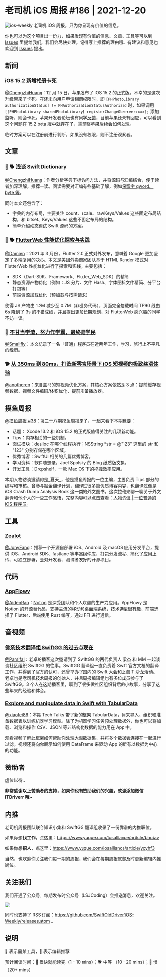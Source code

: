 # 老司机 iOS 周报 #186 | 2021-12-20

![ios-weekly](https://github.com/SwiftOldDriver/iOS-Weekly/blob/master/assets/ios-weekly.png?raw=true)
老司机 iOS 周报，只为你呈现有价值的信息。

你也可以为这个项目出一份力，如果发现有价值的信息、文章、工具等可以到 [Issues](https://github.com/SwiftOldDriver/iOS-Weekly/issues) 里提给我们，我们会尽快处理。记得写上推荐的理由哦。有建议和意见也欢迎到 [Issues](https://github.com/SwiftOldDriver/iOS-Weekly/issues) 提出。

## 新闻

### iOS 15.2 新增相册卡死

[@ChengzhiHuang](https://github.com/ChengzhiHuang)：12 月 15 日，苹果发布了 iOS 15.2 的正式版。不幸的是这次升级带来了卡死。在还未向用户申请相册权限时，即 ``[PHPhotoLibrary authorizationStatus] != PHAuthorizationStatusAuthorized``  时，如果调用 ``[[PHPhotoLibrary sharedPhotoLibrary] registerChangeObserver:xxx];`` 添加监听，则会卡死。苹果开发者论坛也有同学[反馈](https://developer.apple.com/forums/thread/696131)，目前苹果还未有回应，可以看到这个问题在 15.2 beta 版中就存在了，需观察苹果后续会如何处理。

临时方案可以在注册前进行判断，如果没有权限，则不注册观察者。

## 文章

### 🌟 🐕 [浅谈 Swift Dictionary](https://mp.weixin.qq.com/s/yIHaAaGRX7Ru_OetdX0_Vg)

[@ChengzhiHuang](https://github.com/ChengzhiHuang)：作者分析字典下标访问方法，并将源码与汇编结合，便于读者加深理解，推荐一读。阅读需要对汇编有些基础了解，例如[保留字 qword、byte 等](http://c.biancheng.net/view/3465.html)。

同时本文还包含了：
- 字典的内存布局，主要关注 count、scale、rawKeys/Values 这些固定布局结构，和 bitset、Keys/Values 这些不固定布局的结构。
- 简单介绍动态调试 Swift 源码的方案。

### 🌟 🐕 [FlutterWeb 性能优化探索与实践](https://mp.weixin.qq.com/s/fE11vs2qnRIHAWYv1af-gA)

[@Damien](https://github.com/ZengyiMa)：2021 年 3 月份，Flutter 2.0 正式对外发布，意味着 Google 更加坚定了多端复用的决心。本文是美团外卖商家团队基于 HTML Render 模式对 FlutterWeb 性能优化进行了探索和实践，主要包括：
- SDK（Dart-SDK、Framework、Flutter_Web_SDK）的精简
- 静态资源产物优化（例如：JS 分片、文件 Hash、字体图标文件精简、分平台打包等）
- 前端资源加载优化（预加载与按需请求）

使得 JS 产物由 1.2M 减少至 0.7M（非业务代码），页面完全加载时间 TP90 线由 6s 降到了 3s 的不错成绩，并且提出更加长期规划，对 FlutterWeb 感兴趣的同学不妨一读。

### 🐢 [不甘当学渣，努力作学霸，最终是学民](https://mp.weixin.qq.com/s/lZzX_1pLeied7e4jkvcVJQ)

[@Smallfly](https://github.com/iostalks)：本文记录了一名「普通」程序员在近两年工作，学习，旅行上不平凡的经历。 

### 🐕 [从 350ms 到 80ms，打造新零售场景下 iOS 短视频的极致丝滑体验](https://mp.weixin.qq.com/s/qYsfyw2K77hKMfHd_uTp-Q)

[@anotheren](https://github.com/anotheren)：来自盒马的短视频优化方案，其核心方案依然是 3 点：提前缓存视频数据、视频文件编码/体积优化、提前准备播放器。

## 摸鱼周报

[@摸鱼周报 #38](https://mp.weixin.qq.com/s/a1aOOn1sFh5EaxISz5tAxA)：第三十八期摸鱼周报来了，一起来看下本期概要：

* 话题： Xcode 13.2 和 iOS 15.2 的正式版值得关注的几项新功能。
* Tips：内存相关的一些机制。
* 面试模块：dealloc 在哪个线程执行；NSString *str = @"123" 这里的 str 和  "123" 分别存储在哪个区域。
* 优秀博客：SwiftUI 相关的几篇优秀博客。
* 学习资料：软件随想录，Joel Spolsky 的 Blog 纸质版文集。
* 开发工具：Dropshelf，一款 Mac OS 下的拖拽效率应用。

本期人物访谈邀请的是_夏天_，他是摸鱼周报的一位主编，主要负责 Tips 部分的编写和审核。曾参与掘金翻译计划，翻译过很多篇优质博客内容，也翻译过像是 iOS Crash Dump Analysis Book 这一类的外文图书。这次拉他来聊一聊关于外文翻译和他个人的一些工作感悟，完整内容可以点击查看：[人物访谈 | 一位普通的 iOS 程序员](https://mp.weixin.qq.com/s/60o6UKcDjf9lAy2o2AQ_tw)。

## 工具

### [Zealot](https://github.com/tryzealot/zealot/)

[@JonyFang](https://github.com/JonyFang)：推荐一个开源自部署 iOS、Android 及 macOS 应用分发平台，提供 iOS、Android SDK、fastlane 等丰富组件库，打包分发流程、简化了应用上传、可独立部署，是对开发者、测试者友好的开源项目。

## 代码

### [AppFlowy](https://github.com/AppFlowy-IO/appflowy)

[@AidenRao](https://weibo.com/AidenRao)：[Notion](https://www.notion.so/) 是深受团队和个人欢迎的生产力应用。AppFlowy 是 Notion 的开源替代品，支持主流的移动和桌面端系统，技术选型很有趣，前端选择了 Flutter，后端使用 Rust 编写，通过 FFI 进行通信。

## 音视频

### [佛系技术翻译组 SwiftGG 的过去与现在](https://www.xiaoyuzhoufm.com/episode/61b451ff0506e510b35d71d0?s=eyJ1IjogIjVlN2M4NjIxYjNjNWJjYTVmNjQxMzlmMiJ9)

[@Parsifal](https://github.com/ParsifalC)：老卓的播客这次邀请到了 SwiftGG 的两代负责人 梁杰 和 MM 一起谈谈社区组织 SwiftGG 的往事。SwiftGG 翻译组一直负责着 Swift 官方文档的翻译工作，并得到了官方的认可，还曾举办了国内的 Swift 大会和上海 T 沙龙活动。老卓也是老司机技术周报的创始人，并且周报编辑组也有多位成员参与了 SwiftGG。3 个人在这期播客里，聊到了很多做社区组织背后的小故事，分享了这些年来的经验和体会。

### [Explore and manipulate data in Swift with TabularData](https://developer.apple.com/videos/play/tech-talks/10100/)

[@xiaofei86](https://github.com/xiaofei86)：本期 Tech Talks 带了新的框架 TabularData，用来导入、组织和准备数据表以训练机器学习模型。除了为机器学习任务预处理数据外，你也可以将加载、浏览和操作 CSV、JSON 等非结构化数据的能力用在 App 中。

观看视频了解此框架如何帮助你处理大型数据集，并将多个数据表连接在一起进行过滤。视频还将向你展示如何使用 DataFrame 来驱动 App 的所有以数据为中心的功能。

## 赞助者

虚位以待..

**非常感谢以上赞助者的支持，如果你也有赞助我们的兴趣，欢迎添加微信 iTDriverr 哦~**

## 内推

老司机周报团队联合知识小集和 SwiftGG 翻译组收录了一份靠谱的内推职位。

如果你想**找工作**，点这里：https://www.yuque.com/iosalliance/article/bhutav

如果你想**招人**，点这里：https://www.yuque.com/iosalliance/article/ycyhf3

当然，也欢迎你关注我们每一期的周报，我们会在每期周报底部及时更新编辑内推岗位。

## 关注我们

我们开通了公众号，每期发布时公众号（LSJCoding）会推送消息，欢迎关注。

![](https://github.com/SwiftOldDriver/iOS-Weekly/blob/master/assets/qrcode_for_wechat.jpg?raw=true)

同时也支持了 RSS 订阅：https://github.com/SwiftOldDriver/iOS-Weekly/releases.atom 。

## 说明

🚧 表示需某工具，🌟 表示编辑推荐

预计阅读时间：🐎 很快就能读完（1 - 10 mins）；🐕 中等 （10 - 20 mins）；🐢 慢（20+ mins）

